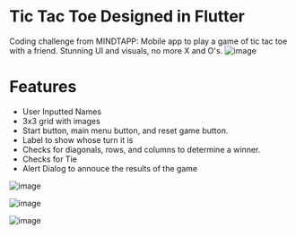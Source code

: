 # Tic Tac Toe Designed in Flutter
Coding challenge from MINDTAPP: Mobile app to play a game of tic tac toe with a friend. Stunning UI and visuals, no more X and O's. 
![image](https://user-images.githubusercontent.com/83481452/233810583-88fe2a28-aa49-4459-a11a-9d844c9062a7.png)

# Features
- User Inputted Names
- 3x3 grid with images
- Start button, main menu button, and reset game button.
- Label to show whose turn it is
- Checks for diagonals, rows, and columns to determine a winner.
- Checks for Tie
- Alert Dialog to annouce the results of the game


![image](https://user-images.githubusercontent.com/83481452/233810133-42993cf5-eef6-4b7e-86f0-2e456512dc5c.png)

![image](https://user-images.githubusercontent.com/83481452/233809496-c068006e-e014-40f0-9926-5f134a5c9027.png)

![image](https://user-images.githubusercontent.com/83481452/233809617-80bd71e0-b077-4eaf-9e3d-a1143866cc89.png)

